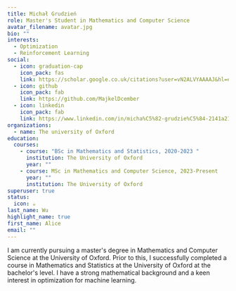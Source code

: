 ```yaml
---
title: Michał Grudzień
role: Master's Student in Mathematics and Computer Science
avatar_filename: avatar.jpg
bio: ""
interests:
  - Optimization
  - Reinforcement Learning
social:
  - icon: graduation-cap
    icon_pack: fas
    link: https://scholar.google.co.uk/citations?user=vN2ALVYAAAAJ&hl=en
  - icon: github
    icon_pack: fab
    link: https://github.com/MajkelDcember
  - icon: linkedin
    icon_pack: fab
    link: https://www.linkedin.com/in/micha%C5%82-grudzie%C5%84-2141a2198
organizations:
  - name: The university of Oxford
education:
  courses:
    - course: "BSc in Mathematics and Statistics, 2020-2023 "
      institution: The University of Oxford
      year: ""
    - course: MSc in Mathematics and Computer Science, 2023-Present
      year: ""
      institution: The University of Oxford
superuser: true
status:
  icon: ☕️
last_name: Wu
highlight_name: true
first_name: Alice
email: ""
---
```

I am currently pursuing a master's degree in Mathematics and Computer Science at the University of Oxford. Prior to this, I successfully completed a course in Mathematics and Statistics at the University of Oxford at the bachelor's level. I have a strong mathematical background and a keen interest in optimization for machine learning.
